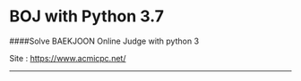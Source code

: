 BOJ with Python 3.7
===

####Solve BAEKJOON Online Judge with python 3

Site : https://www.acmicpc.net/

---

